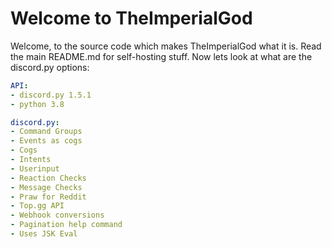 # Welcome to TheImperialGod
Welcome, to the source code which makes TheImperialGod what it is. 
Read the main README.md for self-hosting stuff. Now lets look at what are the discord.py options:

```yml
API:
- discord.py 1.5.1
- python 3.8

discord.py:
- Command Groups
- Events as cogs
- Cogs
- Intents
- Userinput
- Reaction Checks
- Message Checks
- Praw for Reddit
- Top.gg API
- Webhook conversions
- Pagination help command
- Uses JSK Eval
```
